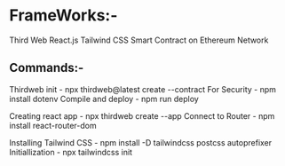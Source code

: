 # FrameWorks:-

Third Web
React.js
Tailwind CSS
Smart Contract on Ethereum Network

## Commands:-

Thirdweb init - npx thirdweb@latest create --contract
For Security - npm install dotenv
Compile and deploy - npm run deploy

Creating react app - npx thirdweb create --app
Connect to Router - npm install react-router-dom

Installing Tailwind CSS - npm install -D tailwindcss postcss autoprefixer
Initiallization - npx tailwindcss init
